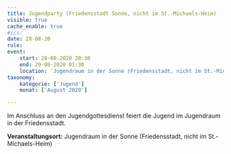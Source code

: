 ```yaml
---
title: Jugendparty (Friedensstadt Sonne, nicht im St.-Michaels-Heim)
visible: true
cache_enable: true
#ics: 
date: 28-08-20
rule: 
event:
	start: 28-08-2020 20:30
	end: 29-08-2020 01:30
	location: 'Jugendraum in der Sonne (Friedensstadt, nicht im St.-Michaels-Heim)'
taxonomy:
	kategorie: ['Jugend']
	monat: ['August 2020']

---
```

Im Anschluss an den Jugendgottesdienst feiert die Jugend im Jugendraum in der Friedensstadt.



**Veranstaltungsort:** Jugendraum in der Sonne (Friedensstadt, nicht im St.-Michaels-Heim)

